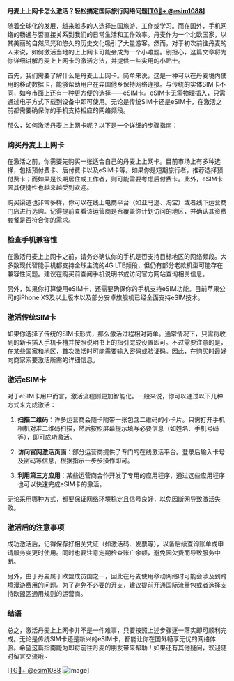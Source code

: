 **丹麦上上网卡怎么激活？轻松搞定国际旅行网络问题[[TG💪+ @esim1088](https://t.me/s/esim1088)]**

随着全球化的发展，越来越多的人选择出国旅游、工作或学习。而在国外，手机网络的畅通与否直接关系到我们的日常生活和工作效率。丹麦作为一个北欧国家，以其美丽的自然风光和悠久的历史文化吸引了大量游客。然而，对于初次前往丹麦的人来说，如何激活当地的上上网卡可能会成为一个小难题。别担心，这篇文章将为你详细讲解丹麦上上网卡的激活方法，并提供一些实用的小贴士。

首先，我们需要了解什么是丹麦上上网卡。简单来说，这是一种可以在丹麦境内使用的移动数据卡，能够帮助用户在异国他乡保持网络连接。与传统的实体SIM卡不同，如今市面上还有一种更方便的选择——eSIM卡。eSIM卡无需物理插入，只需通过电子方式下载到设备中即可使用。无论是传统SIM卡还是eSIM卡，在激活之前都需要确保你的手机支持相应的网络频段。

那么，如何激活丹麦上上网卡呢？以下是一个详细的步骤指南：

### **购买丹麦上上网卡**
在激活之前，你需要先购买一张适合自己的丹麦上上网卡。目前市场上有多种选择，包括预付费卡、后付费卡以及eSIM卡等。如果你是短期旅行者，推荐选择预付费卡；而如果是长期居住或工作者，则可能需要考虑后付费卡。此外，eSIM卡因其便捷性也越来越受到欢迎。

购买渠道也非常多样，你可以在线上电商平台（如亚马逊、淘宝）或者线下运营商门店进行选购。记得提前查看该运营商是否覆盖你计划访问的地区，并确认其资费套餐是否符合你的需求。

### **检查手机兼容性**
在激活丹麦上上网卡之前，请务必确认你的手机是否支持目标地区的网络频段。大多数现代智能手机都支持全球主流的4G LTE频段，但仍有部分老款机型可能存在兼容性问题。建议在购买前查阅手机说明书或访问官方网站查询相关信息。

另外，如果你打算使用eSIM卡，还需要确保你的手机支持eSIM功能。目前苹果公司的iPhone XS及以上版本以及部分安卓旗舰机已经全面支持eSIM技术。

### **激活传统SIM卡**
如果你选择了传统的SIM卡形式，那么激活过程相对简单。通常情况下，只需将收到的新卡插入手机卡槽并按照说明书上的指引完成设置即可。不过需要注意的是，在某些国家和地区，首次激活时可能需要输入密码或验证码。因此，在购买时最好向商家索要激活所需的详细信息。

### **激活eSIM卡**
对于eSIM卡用户而言，激活流程则更加智能化。一般来说，你可以通过以下几种方式来完成激活：

1. **扫描二维码**：许多运营商会随卡附带一张包含二维码的小卡片。只需打开手机相机对准二维码扫描，然后按照屏幕提示填写必要信息（如姓名、手机号码等），即可成功激活。
   
2. **访问官网激活页面**：部分运营商提供了专门的在线激活平台。登录后输入卡号及密码等信息，根据指示一步步操作即可。

3. **利用第三方应用**：某些运营商合作开发了专用的应用程序，通过这些应用程序也可以快速完成eSIM卡的激活。

无论采用哪种方式，都要保证网络环境稳定且信号良好，以免因断网导致激活失败。

### **激活后的注意事项**
成功激活后，记得保存好相关凭证（如激活码、发票等），以备后续查询账单或申请服务变更时使用。同时也要注意定期检查账户余额，避免因欠费而导致服务中断。

另外，由于丹麦属于欧盟成员国之一，因此在丹麦使用移动网络时可能会涉及到跨境漫游费用的问题。为了避免不必要的开支，建议提前开通国际流量包或者选择支持欧盟区通用规则的运营商。

### **结语**
总之，激活丹麦上上网卡并不是一件难事，只要按照上述步骤逐一落实即可顺利完成。无论是传统SIM卡还是新兴的eSIM卡，都能让你在国外畅享无忧的网络体验。希望这篇指南能为即将前往丹麦的朋友带来帮助！如果还有其他疑问，欢迎随时留言交流哦~

[[TG💪+ @esim1088](https://t.me/s/esim1088) ![Image](https://i.postimg.cc/4NQfJmqS/Snipaste-2025-05-13-00-14-12.png)]